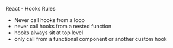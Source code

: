 React - Hooks
Rules

- Never call hooks from a loop
- never call hooks from a nested function
- hooks always sit at top level
- only call from a functional component or another custom hook
